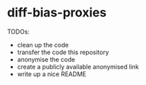 # diff-bias-proxies

TODOs: 
- clean up the code
- transfer the code this repository
- anonymise the code
- create a publicly available anonymised link
- write up a nice README
